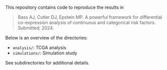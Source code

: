 This repository contains code to reproduce the results in

> Bass AJ, Cutler DJ, Epstein MP. A powerful framework for differential co-expression analysis of continuous and categorical risk factors. Submitted; 2024.

Below is an overview of the directories:

  - `analysis/`: TCGA analysis
  - `simulations/`: Simulation study
  
See subdirectories for additional details.
